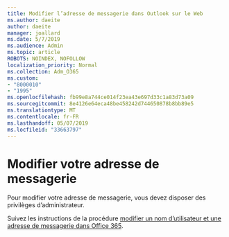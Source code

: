 ```yaml
---
title: Modifier l’adresse de messagerie dans Outlook sur le Web
ms.author: daeite
author: daeite
manager: joallard
ms.date: 5/7/2019
ms.audience: Admin
ms.topic: article
ROBOTS: NOINDEX, NOFOLLOW
localization_priority: Normal
ms.collection: Adm_O365
ms.custom:
- "8000010"
- "1995"
ms.openlocfilehash: fb99e8a744ce014f23ea43e697d33c1a83d73a09
ms.sourcegitcommit: 8e4126e64eca48be458242d744650878b8bb89e5
ms.translationtype: MT
ms.contentlocale: fr-FR
ms.lasthandoff: 05/07/2019
ms.locfileid: "33663797"
---
```

# <a name="change-your-email-address"></a>Modifier votre adresse de messagerie

Pour modifier votre adresse de messagerie, vous devez disposer des privilèges d’administrateur.
  
Suivez les instructions de la procédure [modifier un nom d’utilisateur et une adresse de messagerie dans Office 365](https://docs.microsoft.com/office365/admin/add-users/change-a-user-name-and-email-address).